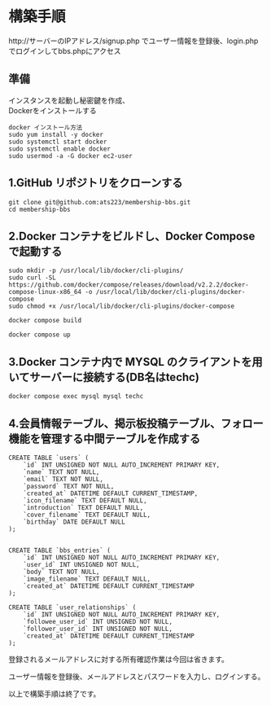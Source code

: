 # 構築手順

http://サーバーのIPアドレス/signup.php でユーザー情報を登録後、login.php でログインしてbbs.phpにアクセス

## 準備
インスタンスを起動し秘密鍵を作成、<br>
Dockerをインストールする
```
docker インストール方法
sudo yum install -y docker
sudo systemctl start docker
sudo systemctl enable docker
sudo usermod -a -G docker ec2-user

```



## 1.GitHub リポジトリをクローンする

```
git clone git@github.com:ats223/membership-bbs.git
cd membership-bbs
```

## 2.Docker コンテナをビルドし、Docker Composeで起動する

```
sudo mkdir -p /usr/local/lib/docker/cli-plugins/
sudo curl -SL https://github.com/docker/compose/releases/download/v2.2.2/docker-compose-linux-x86_64 -o /usr/local/lib/docker/cli-plugins/docker-compose
sudo chmod +x /usr/local/lib/docker/cli-plugins/docker-compose

docker compose build

docker compose up
```

## 3.Docker コンテナ内で MYSQL のクライアントを用いてサーバーに接続する(DB名はtechc)

```
docker compose exec mysql mysql techc
```

## 4.会員情報テーブル、掲示板投稿テーブル、フォロー機能を管理する中間テーブルを作成する
```
CREATE TABLE `users` (
    `id` INT UNSIGNED NOT NULL AUTO_INCREMENT PRIMARY KEY,
    `name` TEXT NOT NULL,
    `email` TEXT NOT NULL,
    `password` TEXT NOT NULL,
    `created_at` DATETIME DEFAULT CURRENT_TIMESTAMP,
    `icon_filename` TEXT DEFAULT NULL,
    `introduction` TEXT DEFAULT NULL,
    `cover_filename` TEXT DEFAULT NULL,
    `birthday` DATE DEFAULT NULL
);
```
```

CREATE TABLE `bbs_entries` (
    `id` INT UNSIGNED NOT NULL AUTO_INCREMENT PRIMARY KEY,
    `user_id` INT UNSIGNED NOT NULL,
    `body` TEXT NOT NULL,
    `image_filename` TEXT DEFAULT NULL,
    `created_at` DATETIME DEFAULT CURRENT_TIMESTAMP
);
```

```
CREATE TABLE `user_relationships` (
    `id` INT UNSIGNED NOT NULL AUTO_INCREMENT PRIMARY KEY,
    `followee_user_id` INT UNSIGNED NOT NULL,
    `follower_user_id` INT UNSIGNED NOT NULL,
    `created_at` DATETIME DEFAULT CURRENT_TIMESTAMP
);
```

登録されるメールアドレスに対する所有確認作業は今回は省きます。

ユーザー情報を登録後、メールアドレスとパスワードを入力し、ログインする。

以上で構築手順は終了です。
